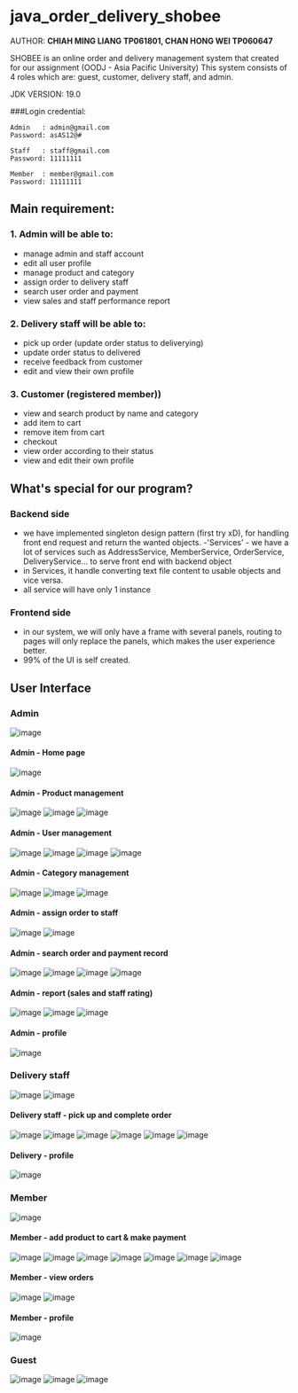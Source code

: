 # java_order_delivery_shobee
AUTHOR: **CHIAH MING LIANG TP061801, CHAN HONG WEI TP060647**

SHOBEE is an online order and delivery management system that created for our assignment (OODJ - Asia Pacific University)
This system consists of 4 roles which are: guest, customer, delivery staff, and admin.

JDK VERSION: 19.0

###Login credential:
```text
Admin   : admin@gmail.com
Password: asAS12@#

Staff   : staff@gmail.com
Password: 11111111

Member  : member@gmail.com
Password: 11111111
```

## Main requirement:
### 1. Admin will be able to:
- manage admin and staff account
- edit all user profile
- manage product and category
- assign order to delivery staff
- search user order and payment
- view sales and staff performance report

### 2. Delivery staff will be able to:
- pick up order (update order status to deliverying)
- update order status to delivered
- receive feedback from customer
- edit and view their own profile

### 3. Customer (registered member))
- view and search product by name and category
- add item to cart
- remove item from cart
- checkout
- view order according to their status
- view and edit their own profile

## What's special for our program?
### Backend side
- we have implemented singleton design pattern (first try xD), for handling front end request and return the wanted objects.
 -'Services' - we have a lot of services such as AddressService, MemberService, OrderService, DeliveryService... to serve front end with backend object
 - in Services, it handle converting text file content to usable objects and vice versa.
 - all service will have only 1 instance

### Frontend side
- in our system, we will only have a frame with several panels, routing to pages will only replace the panels, which makes the user experience better.
- 99% of the UI is self created.

## User Interface
### Admin
![image](https://user-images.githubusercontent.com/83805050/224330225-5c0e8678-c6c5-42fa-9673-27cca7be1ca4.png)
#### Admin - Home page
![image](https://user-images.githubusercontent.com/83805050/224330281-398ad8a0-fe06-48a0-89a7-4648140a20ba.png)
#### Admin - Product management
![image](https://user-images.githubusercontent.com/83805050/224330505-2847c18b-e858-462f-9864-a5d1fccdc8dd.png)
![image](https://user-images.githubusercontent.com/83805050/224331134-1ec24c04-8fc8-4aa8-ad3a-020f702898ca.png)
![image](https://user-images.githubusercontent.com/83805050/224331117-307673bf-da2f-43c3-ac18-fbb27fad7720.png)
#### Admin - User management
![image](https://user-images.githubusercontent.com/83805050/224331696-94d58740-6c03-43d2-88ed-68b9c88b4753.png)
![image](https://user-images.githubusercontent.com/83805050/224331710-2ee57f96-beef-4d87-91fa-ee2edc0536df.png)
![image](https://user-images.githubusercontent.com/83805050/224331729-6cd3ab76-067f-4a23-8ae1-970980f0ee65.png)
![image](https://user-images.githubusercontent.com/83805050/224331749-67868df8-53be-450f-ae0c-c44038e4d2bc.png)
#### Admin - Category management
![image](https://user-images.githubusercontent.com/83805050/224331780-609cf9f8-da61-43a2-b70d-1fb0c7d16a30.png)
![image](https://user-images.githubusercontent.com/83805050/224331875-83079a0c-45c6-47bc-b0b6-96c73a08f100.png)
![image](https://user-images.githubusercontent.com/83805050/224331881-bac73ee2-459f-4e79-8a73-1ed8cce8f179.png)
#### Admin - assign order to staff
![image](https://user-images.githubusercontent.com/83805050/224332049-83d8e273-9be7-4aef-8885-55465ddaf36a.png)
![image](https://user-images.githubusercontent.com/83805050/224332224-933294b3-b5f0-44d0-b323-3d8a8bc408cf.png)
#### Admin - search order and payment record
![image](https://user-images.githubusercontent.com/83805050/224332300-9061226c-1e03-408f-89e2-adea537a8c98.png)
![image](https://user-images.githubusercontent.com/83805050/224332322-5c3bbef5-8a20-4735-96a6-08926be63269.png)
![image](https://user-images.githubusercontent.com/83805050/224332338-562119e5-7864-4604-bfcf-d0efcdfe1d8d.png)
![image](https://user-images.githubusercontent.com/83805050/224332358-b149369c-f8c4-490c-9669-5113c76cb064.png)
#### Admin - report (sales and staff rating)
![image](https://user-images.githubusercontent.com/83805050/224332450-51479840-0eb7-4147-b5bf-8d6fdf428c55.png)
![image](https://user-images.githubusercontent.com/83805050/224332460-b0ec8d13-52db-4b8b-aeba-2300f8dca0f6.png)
![image](https://user-images.githubusercontent.com/83805050/224332478-6776ff1e-75a3-4ef9-9cb8-0d5e836d473a.png)
#### Admin - profile
![image](https://user-images.githubusercontent.com/83805050/224332492-884f35c4-ed4d-4c39-9550-fc36665a2e23.png)


### Delivery staff
![image](https://user-images.githubusercontent.com/83805050/224332656-3617548e-2e25-4799-8b5c-d0608099b052.png)
![image](https://user-images.githubusercontent.com/83805050/224332750-7b565902-dd92-43c1-bfe7-9b7b1add44d5.png)

#### Delivery staff - pick up and complete order
![image](https://user-images.githubusercontent.com/83805050/224332716-8699912b-b4ac-4b7d-8bea-7f6a4e660a37.png)
![image](https://user-images.githubusercontent.com/83805050/224332788-36aa4960-9458-41ed-b2f7-4fb6162bd93f.png)
![image](https://user-images.githubusercontent.com/83805050/224332804-5481cba6-0cea-4181-aaca-cd7b3328dc19.png)
![image](https://user-images.githubusercontent.com/83805050/224332902-02deb140-20cd-4454-b529-25172471195c.png)
![image](https://user-images.githubusercontent.com/83805050/224332910-c4447ff0-2e48-43fe-8529-7b2b017d6bf6.png)
![image](https://user-images.githubusercontent.com/83805050/224332935-848a231f-aa91-4a5a-848b-3dc783a9a49a.png)

#### Delivery - profile
![image](https://user-images.githubusercontent.com/83805050/224332982-9a750290-2b6e-470f-ad40-3667d5316e1b.png)


### Member
![image](https://user-images.githubusercontent.com/83805050/224333049-1c47e87d-03f6-459d-8ca4-5535e7e734a6.png)
#### Member - add product to cart & make payment
![image](https://user-images.githubusercontent.com/83805050/224333097-e7b3a3d0-3ddf-4812-bb9d-57506d4404cd.png)
![image](https://user-images.githubusercontent.com/83805050/224333114-f590566a-cc8e-4cdb-a27c-d07a4d505095.png)
![image](https://user-images.githubusercontent.com/83805050/224333134-c54aed2c-3774-4028-bb27-a7464167aae6.png)
![image](https://user-images.githubusercontent.com/83805050/224333147-2973484e-8784-403c-9952-c43869ed4ba6.png)
![image](https://user-images.githubusercontent.com/83805050/224333157-e55880b7-7c6c-4946-849d-e3f63e9ca2a0.png)
![image](https://user-images.githubusercontent.com/83805050/224333178-f0ad2750-becb-40f2-b3b5-eb14da14b56f.png)
![image](https://user-images.githubusercontent.com/83805050/224333227-b31bbb76-f290-409d-9eee-7ba7fae0fdfb.png)
#### Member - view orders
![image](https://user-images.githubusercontent.com/83805050/224333299-5cd65e5f-aaa2-4fbe-99de-e272044c16f8.png)
![image](https://user-images.githubusercontent.com/83805050/224333311-8d50f14e-8e92-43c3-a00b-ad7e5649a71c.png)
#### Member - profile
![image](https://user-images.githubusercontent.com/83805050/224333365-72d1974c-abfa-4f94-af25-952433d6ee5b.png)

### Guest
![image](https://user-images.githubusercontent.com/83805050/224333397-2144094c-feff-4c56-9075-b101beac416d.png)
![image](https://user-images.githubusercontent.com/83805050/224333412-c83f49e3-b3e6-4067-9c14-32aa8e85dd78.png)
![image](https://user-images.githubusercontent.com/83805050/224333423-3995846a-d803-4e5e-b4ae-4f1b1404a94f.png)



